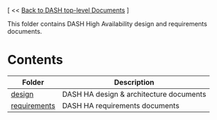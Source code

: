 [ << [Back to DASH top-level Documents](../README.md) ]

This folder contains DASH High Availability design and requirements documents.

# Contents

| Folder                                                 | Description                                  |
| ------------------------------------------------------ | -------------------------------------------- |
| [design](design/README.md)                             | DASH HA design & architecture documents |
| [requirements](requirements/README.md)                 | DASH HA requirements documents         |
